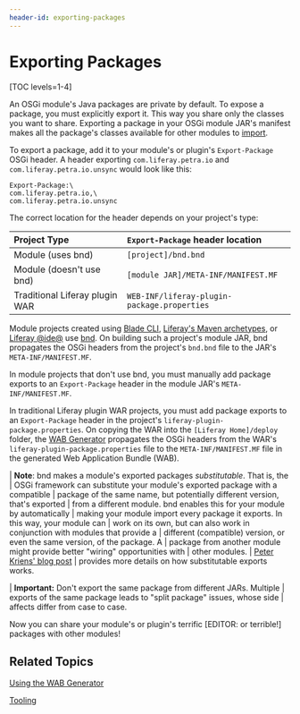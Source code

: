```yaml
---
header-id: exporting-packages
---
```


# Exporting Packages

[TOC levels=1-4]

An OSGi module's Java packages are private by default. To expose a package, you
must explicitly export it. This way you share only the classes you want to
share. Exporting a package in your OSGi module JAR's manifest makes all the
package's classes available for other modules to
[import](/docs/7-0/tutorials/-/knowledge_base/t/importing-packages).

To export a package, add it to your module's or plugin's `Export-Package` OSGi
header. A header exporting `com.liferay.petra.io` and
`com.liferay.petra.io.unsync` would look like this:

    Export-Package:\
    com.liferay.petra.io,\
    com.liferay.petra.io.unsync

The correct location for the header depends on your project's type:

 Project Type | `Export-Package` header location |
 :----------- | :------------------------------- |
 Module (uses bnd)     | `[project]/bnd.bnd` |
 Module (doesn't use bnd) | `[module JAR]/META-INF/MANIFEST.MF` |
 Traditional Liferay plugin WAR | `WEB-INF/liferay-plugin-package.properties` |

Module projects created using
[Blade CLI](/docs/7-0/tutorials/-/knowledge_base/t/blade-cli),
[Liferay's Maven archetypes](/docs/7-0/tutorials/-/knowledge_base/t/maven),
or
[Liferay @ide@](/docs/7-0/tutorials/-/knowledge_base/t/liferay-ide)
use
[bnd](http://bnd.bndtools.org/).
On building such a project's module JAR, bnd propagates the OSGi headers from
the project's `bnd.bnd` file to the JAR's `META-INF/MANIFEST.MF`.  

In module projects that don't use bnd, you must manually add package exports to
an `Export-Package` header in the module JAR's `META-INF/MANIFEST.MF`. 

In traditional Liferay plugin WAR projects, you must add package exports to an
`Export-Package` header in the project's `liferay-plugin-package.properties`. On
copying the WAR into the `[Liferay Home]/deploy` folder, the
[WAB Generator](/docs/7-0/tutorials/-/knowledge_base/t/using-the-wab-generator)
propagates the OSGi headers from the WAR's `liferay-plugin-package.properties`
file to the `META-INF/MANIFEST.MF` file in the generated Web Application Bundle (WAB).

| **Note**: bnd makes a module's exported packages *substitutable*. That is, the
| OSGi framework can substitute your module's exported package with a compatible
| package of the same name, but potentially different version, that's exported
| from a different module. bnd enables this for your module by automatically
| making your module import every package it exports. In this way, your module can
| work on its own, but can also work in conjunction with modules that provide a
| different (compatible) version, or even the same version, of the package. A
| package from another module might provide better "wiring" opportunities with
| other modules.
| [Peter Kriens' blog post](http://blog.osgi.org/2007/04/importance-of-exporting-nd-importing.html)
| provides more details on how substitutable exports works.

| **Important:** Don't export the same package from different JARs. Multiple 
| exports of the same package leads to "split package" issues, whose side 
| affects differ from case to case. 

Now you can share your module's or plugin's terrific [EDITOR: or terrible!]
packages with other modules! 

## Related Topics

[Using the WAB Generator](/docs/7-0/tutorials/-/knowledge_base/t/using-the-wab-generator)

[Tooling](/docs/7-0/tutorials/-/knowledge_base/t/tooling)
